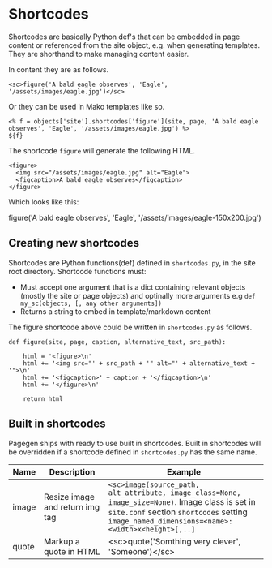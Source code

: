 # Shortcodes

Shortcodes are basically Python def's that can be embedded in page content or referenced from the site object, e.g. when generating templates. They are shorthand to make managing content easier.

In content they are as follows.

    <sc>figure('A bald eagle observes', 'Eagle', '/assets/images/eagle.jpg')</sc>

Or they can be used in Mako templates like so.

    <% f = objects['site'].shortcodes['figure'](site, page, 'A bald eagle observes', 'Eagle', '/assets/images/eagle.jpg') %>
    ${f}

The shortcode `figure` will generate the following HTML.

    <figure>
      <img src="/assets/images/eagle.jpg" alt="Eagle">
      <figcaption>A bald eagle observes</figcaption>
    </figure>

Which looks like this:

<sc>figure('A bald eagle observes', 'Eagle', '/assets/images/eagle-150x200.jpg')</sc>


## Creating new shortcodes

Shortcodes are Python functions(def) defined in `shortcodes.py`, in the site root directory. Shortcode functions must:

- Must accept one argument that is a dict containing relevant objects (mostly the site or page objects) and optinally more arguments e.g `def my_sc(objects, [, any other arguments])`
- Returns a string to embed in template/markdown content

The figure shortcode above could be written in `shortcodes.py` as follows.

    def figure(site, page, caption, alternative_text, src_path):
    
        html = '<figure>\n'
        html += '<img src="' + src_path + '" alt="' + alternative_text + '">\n'
        html += '<figcaption>' + caption + '</figcaption>\n'
        html += '</figure>\n'
    
        return html


## Built in shortcodes

Pagegen ships with ready to use built in shortcodes. Built in shortcodes will be overridden if a shortcode defined in `shortcodes.py` has the same name.

| Name | Description | Example |
| ---- | ----------- | ------- |
| image | Resize image and return img tag | <code>&lt;sc&gt;image(source_path, alt_attribute, image_class=None, image_size=None)</code>. Image class is set in <code>site.conf</code> section <code>shortcodes</code> setting <code>image_named_dimensions=&lt;name&gt;:&lt;width&gt;x&lt;height&gt;[,..]</code> |
| quote | Markup a quote in HTML | &lt;sc&gt;quote('Somthing very clever', 'Someone')&lt;/sc&gt; |

